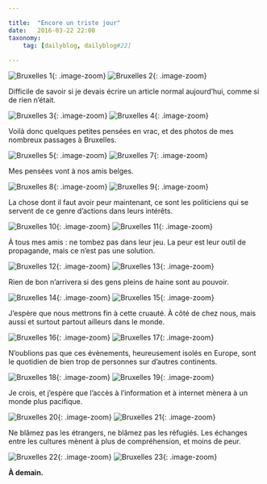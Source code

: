 ```yaml
---

title:  "Encore un triste jour"
date:   2016-03-22 22:00
taxonomy:
    tag: [dailyblog, dailyblog#22]
    
---
```


![Bruxelles 1](bruxelles-1.jpg){: .image-zoom}
![Bruxelles 2](bruxelles-2.jpg){: .image-zoom}

Difficile de savoir si je devais écrire un article normal aujourd’hui, comme si de rien n’était.

![Bruxelles 3](bruxelles-3.jpg){: .image-zoom}
![Bruxelles 4](bruxelles-4.jpg){: .image-zoom}

Voilà donc quelques petites pensées en vrac, et des photos de mes nombreux passages à Bruxelles.

![Bruxelles 5](bruxelles-5.jpg){: .image-zoom}
![Bruxelles 7](bruxelles-7.jpg){: .image-zoom}

Mes pensées vont à nos amis belges.

![Bruxelles 8](bruxelles-8.jpg){: .image-zoom}
![Bruxelles 9](bruxelles-9.jpg){: .image-zoom}

La chose dont il faut avoir peur maintenant, ce sont les politiciens qui se servent de ce genre d’actions dans leurs intérêts.

![Bruxelles 10](bruxelles-10.jpg){: .image-zoom}
![Bruxelles 11](bruxelles-11.jpg){: .image-zoom}

À tous mes amis : ne tombez pas dans leur jeu. La peur est leur outil de propagande, mais ce n’est pas une solution.

![Bruxelles 12](bruxelles-12.jpg){: .image-zoom}
![Bruxelles 13](bruxelles-13.jpg){: .image-zoom}

Rien de bon n’arrivera si des gens pleins de haine sont au pouvoir.

![Bruxelles 14](bruxelles-14.jpg){: .image-zoom}
![Bruxelles 15](bruxelles-15.jpg){: .image-zoom}

J’espère que nous mettrons fin à cette cruauté. À côté de chez nous, mais aussi et surtout partout ailleurs dans le monde.

![Bruxelles 16](bruxelles-16.jpg){: .image-zoom}
![Bruxelles 17](bruxelles-17.jpg){: .image-zoom}

N’oublions pas que ces évènements, heureusement isolés en Europe, sont le quotidien de bien trop de personnes sur d’autres continents.

![Bruxelles 18](bruxelles-18.jpg){: .image-zoom}
![Bruxelles 19](bruxelles-19.jpg){: .image-zoom}

Je crois, et j’espère que l’accès à l’information et à internet mènera à un monde plus pacifique.

![Bruxelles 20](bruxelles-20.jpg){: .image-zoom}
![Bruxelles 21](bruxelles-21.jpg){: .image-zoom}

Ne blâmez pas les étrangers, ne blâmez pas les réfugiés. Les échanges entre les cultures mènent à plus de compréhension, et moins de peur.

![Bruxelles 22](bruxelles-22.jpg){: .image-zoom}
![Bruxelles 23](bruxelles-23.jpg){: .image-zoom}

**À demain.**
